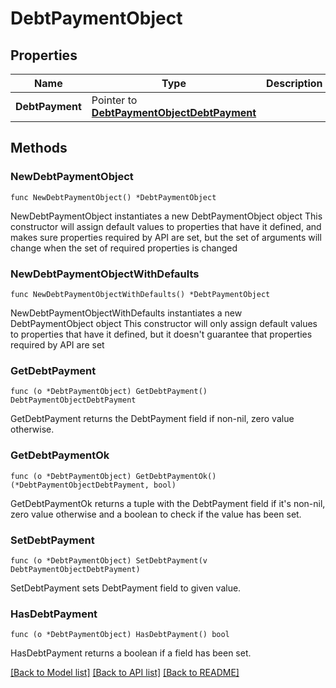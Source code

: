 # DebtPaymentObject

## Properties

Name | Type | Description | Notes
------------ | ------------- | ------------- | -------------
**DebtPayment** | Pointer to [**DebtPaymentObjectDebtPayment**](DebtPaymentObjectDebtPayment.md) |  | [optional] 

## Methods

### NewDebtPaymentObject

`func NewDebtPaymentObject() *DebtPaymentObject`

NewDebtPaymentObject instantiates a new DebtPaymentObject object
This constructor will assign default values to properties that have it defined,
and makes sure properties required by API are set, but the set of arguments
will change when the set of required properties is changed

### NewDebtPaymentObjectWithDefaults

`func NewDebtPaymentObjectWithDefaults() *DebtPaymentObject`

NewDebtPaymentObjectWithDefaults instantiates a new DebtPaymentObject object
This constructor will only assign default values to properties that have it defined,
but it doesn't guarantee that properties required by API are set

### GetDebtPayment

`func (o *DebtPaymentObject) GetDebtPayment() DebtPaymentObjectDebtPayment`

GetDebtPayment returns the DebtPayment field if non-nil, zero value otherwise.

### GetDebtPaymentOk

`func (o *DebtPaymentObject) GetDebtPaymentOk() (*DebtPaymentObjectDebtPayment, bool)`

GetDebtPaymentOk returns a tuple with the DebtPayment field if it's non-nil, zero value otherwise
and a boolean to check if the value has been set.

### SetDebtPayment

`func (o *DebtPaymentObject) SetDebtPayment(v DebtPaymentObjectDebtPayment)`

SetDebtPayment sets DebtPayment field to given value.

### HasDebtPayment

`func (o *DebtPaymentObject) HasDebtPayment() bool`

HasDebtPayment returns a boolean if a field has been set.


[[Back to Model list]](../README.md#documentation-for-models) [[Back to API list]](../README.md#documentation-for-api-endpoints) [[Back to README]](../README.md)



